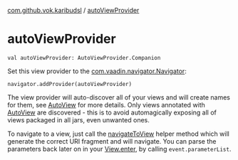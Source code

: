 [com.github.vok.karibudsl](index.md) / [autoViewProvider](.)

# autoViewProvider

`val autoViewProvider: AutoViewProvider.Companion`

Set this view provider to the [com.vaadin.navigator.Navigator](#):

`navigator.addProvider(autoViewProvider)`

The view provider will auto-discover all of your views and will create names for them, see [AutoView](-auto-view/index.md) for more details.
Only views annotated with [AutoView](-auto-view/index.md) are discovered - this is to avoid automagically exposing all of views packaged in all jars,
even unwanted ones.

To navigate to a view, just call the [navigateToView](navigate-to-view.md) helper method which will generate the correct URI fragment and will navigate.
You can parse the parameters back later on in your [View.enter](#), by calling `event.parameterList`.

